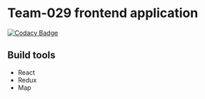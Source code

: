 # Team-029 frontend application

[![Codacy Badge](https://api.codacy.com/project/badge/Grade/f9d695bafaec4e4d980d571bb5932bfb)](https://app.codacy.com/gh/BuildForSDG/team-029-frontend?utm_source=github.com&utm_medium=referral&utm_content=BuildForSDG/team-029-frontend&utm_campaign=Badge_Grade_Settings)

## Build tools
- React
- Redux
- Map